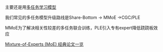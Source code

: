 


主要还是用[多任务学习模型](4.%20Artificial%20intelligence/1.%20Major%20goals/Intelligence/Machine%20learning/General%20Multi-Task%20Learning/Special%20Multi-Task%20Learning/Special%20Multi-Task%20Learning.md)

我们常见的多任务模型升级路线是Share-Bottom -> MMoE ->CGC/PLE

MMoE为了解决相关性较差的多任务联合训练，PLE引入专有expert降低跷跷板效应

[Mixture-of-Experts (MoE) 经典论文一览](https://zhuanlan.zhihu.com/p/542465517)